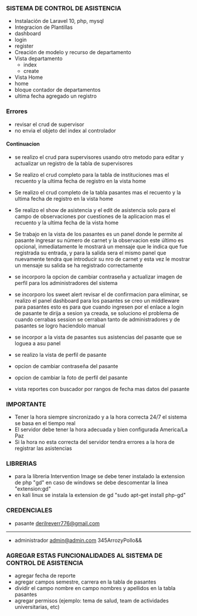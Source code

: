 ### SISTEMA DE CONTROL DE ASISTENCIA
- Instalación de Laravel 10, php, mysql
- Integracion de Plantillas
 - dashboard
 - login
 - register
- Creación de modelo y recurso de departamento
- Vista departamento
  - index
  - create
- Vista Home
 - home
 - bloque contador de departamentos
 - ultima fecha agregado un registro

### Errores

- revisar el crud de supervisor
- no envia el objeto del index al controlador

#### Continuacion

- se realizo el crud para supervisores usando otro metodo para editar y actualizar un registro de la tabla de supervisores

- Se realizo el crud completo para la tabla de instituciones mas el recuento y la ultima fecha de registro en la vista home

- Se realizo el crud completo de la tabla pasantes mas el recuento y la ultima fecha de registro en la vista home

- Se realizo el show de asistencia y el edit de asistencia solo para el campo de observaciones por cuestiones de la aplicacion mas el recuento y la ultima fecha de la vista home

- Se trabajo en la vista de los pasantes es un panel donde le permite al pasante ingresar su número de carnet y la observacion este último es opcional, inmediatamente le mostrará un mensaje que le indica que fue registrada su entrada, y para la salida sera el mismo panel que nuevamente tendra que introducir su nro de carnet y esta vez le mostrar un mensaje su salida se ha registrado correctamente

- se incorporo la opcion de cambiar contraseña y actualizar imagen de perfil para los administradores del sistema

- se incorporo los sweet alert revisar el de confirmacion para eliminar, se realizo el panel dashboard para los pasantes se creo un middleware para pasantes esto es para que cuando ingresen por el enlace a login de pasante te dirija a sesion ya creada, se soluciono el problema de cuando cerrabas session se cerraban tanto de administradores y de pasantes se logro haciendolo manual

- se incorpor a la vista de pasantes sus asistencias del pasante que se loguea a asu panel

- se realizo la vista de perfil de pasante

- opcion de cambiar contraseña del pasante

- opcion de cambiar la foto de perfil del pasante

- vista reportes con buscador por rangos de fecha mas datos del pasante

### IMPORTANTE

- Tener la hora siempre sincronizado y a la hora correcta 24/7 el sistema se basa en el tiempo real
- El servidor debe tener la hora adecuada y bien configurada America/La Paz 
- Si la hora no esta correcta del servidor tendra errores a la hora de registrar las asistencias

### LIBRERIAS
- para la libreria Intervention Image se debe tener instalado la extension de php "gd" en caso de windows se debe descomentar la linea "extension:gd"
- en kali linux se instala la extension de gd "sudo apt-get install php-gd"

### CREDENCIALES

- pasante
derilreverr776@gmail.com
*********
- administrador
admin@admin.com
345ArrozyPollo&&

### AGREGAR ESTAS FUNCIONALIDADES AL SISTEMA DE CONTROL DE ASISTENCIA

- agregar fecha de reporte
- agregar campos semestre, carrera en la tabla de pasantes
- dividir el campo nombre en campo nombres y apellidos en la tabla pasantes
- agregar permisos (ejemplo: tema de salud, team de actividades universitarias, etc)